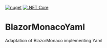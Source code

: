 [![nuget](https://img.shields.io/nuget/v/BlazorMonacoYaml)](https://www.nuget.org/packages/BlazorMonacoYaml/)
[![.NET Core](https://github.com/sjefvanleeuwen/blazor-monaco-yaml/workflows/.NET%20Core/badge.svg)](https://github.com/sjefvanleeuwen/blazor--monaco-yaml/actions)

# BlazorMonacoYaml

Adaptation of BlazorMonaco implementing Yaml
